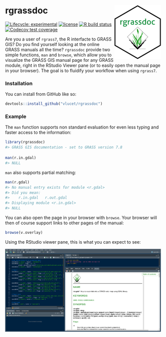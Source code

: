 
<!-- README.md is generated from README.Rmd. Please edit that file -->

# rgrassdoc <img src="man/figures/logo.png" align="right" width=150/>

<!-- badges: start -->

[![Lifecycle:
experimental](https://img.shields.io/badge/lifecycle-experimental-orange.svg)](https://www.tidyverse.org/lifecycle/#experimental)
[![license](https://img.shields.io/badge/license-MIT-yellow.svg)](https://choosealicense.com/)
[![R build
status](https://github.com/VLucet/rgrassdoc/workflows/R-CMD-check/badge.svg)](https://github.com/VLucet/rgrassdoc/actions)
[![Codecov test
coverage](https://codecov.io/gh/VLucet/rgrassdoc/branch/master/graph/badge.svg)](https://codecov.io/gh/VLucet/rgrassdoc?branch=master)
<!-- badges: end -->

Are you a user of `rgrass7`, the R interfacte to GRASS GIS? Do you find
yourself looking at the online GRASS manuals all the time? `rgrassdoc`
provide two simple functions, `man` and `browse`, which allow you to
visualize the GRASS GIS manual page for any GRASS module, right in the
RStudio Viewer pane (or to easily open the manual page in your browser).
The goal is to fluidify your workflow when using `rgrass7`.

### Installation

You can install from GitHub like so:

``` r
devtools::install_github("vlucet/rgrassdoc")
```

### Example

The `man` function supports non standard evaluation for even less typing
and faster access to the information:

``` r
library(rgrassdoc)
#> GRASS GIS documentation - set to GRASS version 7.8

man(r.in.gdal)
#> NULL
```

`man` also supports partial matching:

``` r
man(r.gdal)
#> No manual entry exists for module <r.gdal>
#> Did you mean:
#>    r.in.gdal   r.out.gdal
#> Displaying module <r.in.gdal>
#> NULL
```

You can also open the page in your browser with `browse`. Your browser
will then of course support links to other pages of the manual:

``` r
browse(v.overlay)
```

Using the RStudio viewer pane, this is what you can expect to see:

![Viewer Pane](man/figures/README-screenshot.png)
